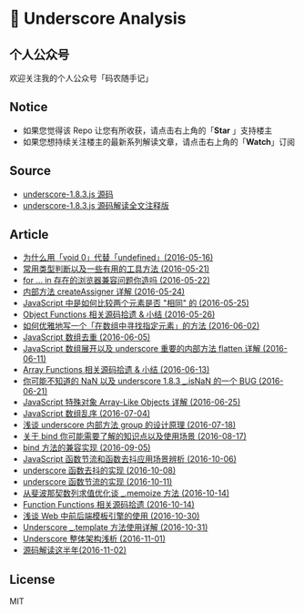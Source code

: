# :eyes: Underscore Analysis

## 个人公众号

欢迎关注我的个人公众号「码农随手记」

## Notice

- 如果您觉得该 Repo 让您有所收获，请点击右上角的「**Star** 」支持楼主
- 如果您想持续关注楼主的最新系列解读文章，请点击右上角的「**Watch**」订阅


## Source

- [underscore-1.8.3.js 源码](https://github.com/hanzichi/underscore-analysis/blob/master/underscore-1.8.3.js/src/underscore-1.8.3.js)
- [underscore-1.8.3.js 源码解读全文注释版](https://github.com/hanzichi/underscore-analysis/blob/master/underscore-1.8.3.js/underscore-1.8.3-analysis.js)


## Article

- [为什么用「void 0」代替「undefined」(2016-05-16)](https://github.com/hanzichi/underscore-analysis/issues/1)
- [常用类型判断以及一些有用的工具方法 (2016-05-21)](https://github.com/hanzichi/underscore-analysis/issues/2)
- [for ... in 存在的浏览器兼容问题你造吗 (2016-05-22)](https://github.com/hanzichi/underscore-analysis/issues/3)
- [内部方法 createAssigner 详解 (2016-05-24)](https://github.com/hanzichi/underscore-analysis/issues/4)
- [JavaScript 中是如何比较两个元素是否 "相同" 的 (2016-05-25)](https://github.com/hanzichi/underscore-analysis/issues/5)
- [Object Functions 相关源码拾遗 & 小结 (2016-05-26)](https://github.com/hanzichi/underscore-analysis/issues/6)
- [如何优雅地写一个「在数组中寻找指定元素」的方法 (2016-06-02)](https://github.com/hanzichi/underscore-analysis/issues/8)
- [JavaScript 数组去重 (2016-06-05)](https://github.com/hanzichi/underscore-analysis/issues/9)
- [JavaScript 数组展开以及 underscore 重要的内部方法 flatten 详解 (2016-06-11)](https://github.com/hanzichi/underscore-analysis/issues/10)
- [Array Functions 相关源码拾遗 & 小结 (2016-06-13)](https://github.com/hanzichi/underscore-analysis/issues/12)
- [你可能不知道的 NaN 以及 underscore 1.8.3 _.isNaN 的一个 BUG (2016-06-21)](https://github.com/hanzichi/underscore-analysis/issues/13)
- [JavaScript 特殊对象 Array-Like Objects 详解 (2016-06-25)](https://github.com/hanzichi/underscore-analysis/issues/14)
- [JavaScript 数组乱序 (2016-07-04)](https://github.com/hanzichi/underscore-analysis/issues/15)
- [浅谈 underscore 内部方法 group 的设计原理 (2016-07-18)](https://github.com/hanzichi/underscore-analysis/issues/16)
- [关于 bind 你可能需要了解的知识点以及使用场景 (2016-08-17)](https://github.com/hanzichi/underscore-analysis/issues/18)
- [bind 方法的兼容实现 (2016-09-05)](https://github.com/hanzichi/underscore-analysis/issues/19)
- [JavaScript 函数节流和函数去抖应用场景辨析 (2016-10-06)](https://github.com/hanzichi/underscore-analysis/issues/20)
- [underscore 函数去抖的实现 (2016-10-08)](https://github.com/hanzichi/underscore-analysis/issues/21)
- [underscore 函数节流的实现 (2016-10-11)](https://github.com/hanzichi/underscore-analysis/issues/22)
- [从斐波那契数列求值优化谈 _.memoize 方法 (2016-10-14)](https://github.com/hanzichi/underscore-analysis/issues/23)
- [Function Functions 相关源码拾遗 (2016-10-14)](https://github.com/hanzichi/underscore-analysis/issues/24)
- [浅谈 Web 中前后端模板引擎的使用 (2016-10-30)](https://github.com/hanzichi/underscore-analysis/issues/25)
- [Underscore _.template 方法使用详解 (2016-10-31)](https://github.com/hanzichi/underscore-analysis/issues/26)
- [Underscore 整体架构浅析 (2016-11-01)](https://github.com/hanzichi/underscore-analysis/issues/27)
- [源码解读这半年(2016-11-02)](https://github.com/hanzichi/underscore-analysis/issues/28)

## License

MIT
